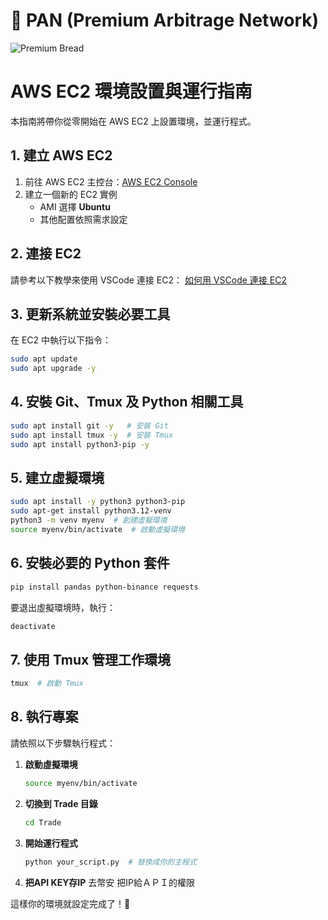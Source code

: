 # 🍞 PAN (Premium Arbitrage Network)
![Premium Bread](https://github.com/evan6007/Trade/blob/main/panbanner.png?raw=true)

# AWS EC2 環境設置與運行指南

本指南將帶你從零開始在 AWS EC2 上設置環境，並運行程式。

## 1. 建立 AWS EC2

1. 前往 AWS EC2 主控台：[AWS EC2 Console](https://ap-southeast-2.console.aws.amazon.com/ec2/home?region=ap-southeast-2#Home)
2. 建立一個新的 EC2 實例
   - AMI 選擇 **Ubuntu**
   - 其他配置依照需求設定

## 2. 連接 EC2

請參考以下教學來使用 VSCode 連接 EC2：
[如何用 VSCode 連接 EC2](https://www.youtube.com/watch?v=elkL1OF9fxI)

## 3. 更新系統並安裝必要工具

在 EC2 中執行以下指令：
```sh
sudo apt update
sudo apt upgrade -y
```

## 4. 安裝 Git、Tmux 及 Python 相關工具
```sh
sudo apt install git -y   # 安裝 Git
sudo apt install tmux -y  # 安裝 Tmux
sudo apt install python3-pip -y
```

## 5. 建立虛擬環境

```sh
sudo apt install -y python3 python3-pip
sudo apt-get install python3.12-venv
python3 -m venv myenv  # 創建虛擬環境
source myenv/bin/activate  # 啟動虛擬環境
```

## 6. 安裝必要的 Python 套件

```sh
pip install pandas python-binance requests
```

要退出虛擬環境時，執行：
```sh
deactivate
```

## 7. 使用 Tmux 管理工作環境

```sh
tmux  # 啟動 Tmux
```

## 8. 執行專案

請依照以下步驟執行程式：

1. **啟動虛擬環境**
    ```sh
    source myenv/bin/activate
    ```
2. **切換到 Trade 目錄**
    ```sh
    cd Trade
    ```
3. **開始運行程式**
    ```sh
    python your_script.py  # 替換成你的主程式
    ```
4. **把API KEY存IP**
   去幣安 把IP給ＡＰＩ的權限

這樣你的環境就設定完成了！🚀

